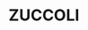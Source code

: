 ---
lastmod: '2025-04-06T06:05:19+00:00'
latitude: -12.51070433
layout: suburb
longitude: 131.0058233
postcode: 0832
state: NT
title: ZUCCOLI
url: /nt/zuccoli/
---
